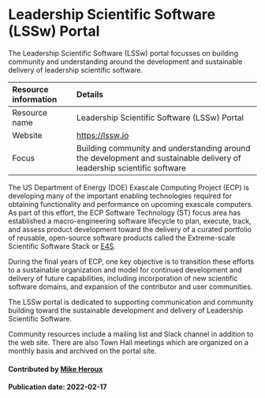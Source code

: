 
# Leadership Scientific Software (LSSw) Portal

The Leadership Scientific Software (LSSw) portal focusses on building community and understanding around the development and sustainable delivery of leadership scientific software.

Resource information | Details
:--- | :---
Resource name | Leadership Scientific Software (LSSw) Portal
Website | https://lssw.io
Focus | Building community and understanding around the development and sustainable delivery of leadership scientific software

The US Department of Energy (DOE) Exascale Computing Project (ECP) is developing many of the important enabling technologies required for obtaining functionality and performance on upcoming exascale computers. As part of this effort, the ECP Software Technology (ST) focus area has established a macro-engineering software lifecycle to plan, execute, track, and assess product development toward the delivery of a curated portfolio of reusable, open-source software products called the Extreme-scale Scientific Software Stack or [E4S](https://e4s.io/).

During the final years of ECP, one key objective is to transition these efforts to a sustainable organization and model for continued development and delivery of future capabilities, including incorporation of new scientific software domains, and expansion of the contributor and user communities.

The LSSw portal is dedicated to supporting communication and community building toward the sustainable development and delivery of Leadership Scientific Software.

Community resources include a mailing list and Slack channel in addition to the web site.  There are also Town Hall meetings which are organized on a monthly basis and archived on the portal site.

#### Contributed by [Mike Heroux](http://github.com/maherou)
#### Publication date: 2022-02-17

<!---
Publish: yes
Topics: Projects and Organizations, High-Performance Computing (HPC)
--->
